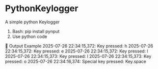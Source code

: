 # PythonKeylogger
A simple python Keylogger


1. Bash: pip install pynput
2. Use python code



 📁 Output Example
2025-07-26 22:34:15,372: Key pressed: h
2025-07-26 22:34:15,372: Key pressed: e
2025-07-26 22:34:15,372: Key pressed: l
2025-07-26 22:34:15,373: Key pressed: l
2025-07-26 22:34:15,373: Key pressed: o
2025-07-26 22:34:16,374: Special key pressed: Key.space
